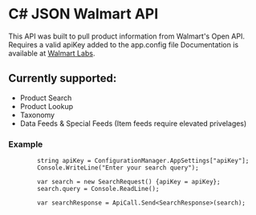 # C# JSON Walmart API
This API was built to pull product information from Walmart's Open API. Requires a valid apiKey added to the app.config file
Documentation is available at [Walmart Labs](https://developer.walmartlabs.com/docs/read/Home).

## Currently supported:
- Product Search
- Product Lookup
- Taxonomy
- Data Feeds & Special Feeds (Item feeds require elevated privelages)


###
### Example

            string apiKey = ConfigurationManager.AppSettings["apiKey"];
            Console.WriteLine("Enter your search query");
            
            var search = new SearchRequest() {apiKey = apiKey};
            search.query = Console.ReadLine();
            
            var searchResponse = ApiCall.Send<SearchResponse>(search);